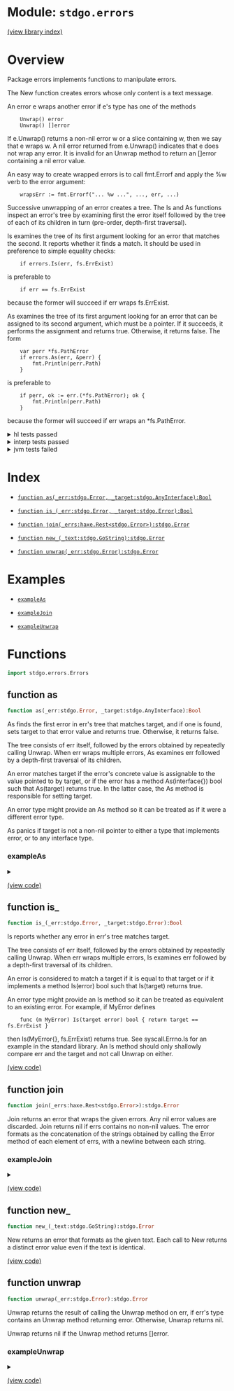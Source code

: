 # Module: `stdgo.errors`

[(view library index)](../stdgo.md)


# Overview



Package errors implements functions to manipulate errors.  


The New function creates errors whose only content is a text message.  


An error e wraps another error if e's type has one of the methods  

```
	Unwrap() error
	Unwrap() []error
```

If e.Unwrap\(\) returns a non\-nil error w or a slice containing w,
then we say that e wraps w. A nil error returned from e.Unwrap\(\)
indicates that e does not wrap any error. It is invalid for an
Unwrap method to return an \[\]error containing a nil error value.  


An easy way to create wrapped errors is to call fmt.Errorf and apply
the %w verb to the error argument:  

```
	wrapsErr := fmt.Errorf("... %w ...", ..., err, ...)
```

Successive unwrapping of an error creates a tree. The Is and As
functions inspect an error's tree by examining first the error
itself followed by the tree of each of its children in turn
\(pre\-order, depth\-first traversal\).  


Is examines the tree of its first argument looking for an error that
matches the second. It reports whether it finds a match. It should be
used in preference to simple equality checks:  

```
	if errors.Is(err, fs.ErrExist)
```

is preferable to  

```
	if err == fs.ErrExist
```

because the former will succeed if err wraps fs.ErrExist.  


As examines the tree of its first argument looking for an error that can be
assigned to its second argument, which must be a pointer. If it succeeds, it
performs the assignment and returns true. Otherwise, it returns false. The form  

```
	var perr *fs.PathError
	if errors.As(err, &perr) {
		fmt.Println(perr.Path)
	}
```

is preferable to  

```
	if perr, ok := err.(*fs.PathError); ok {
		fmt.Println(perr.Path)
	}
```

because the former will succeed if err wraps an \*fs.PathError.  

<details><summary>hl tests passed</summary>
<p>

```
=== RUN  TestNewEqual
--- PASS: TestNewEqual (%!s(float64=0.00013899803161621094))

=== RUN  TestErrorMethod
--- PASS: TestErrorMethod (%!s(float64=1.1920928955078125e-05))

=== RUN  TestJoinReturnsNil
--- PASS: TestJoinReturnsNil (%!s(float64=1.5974044799804688e-05))

=== RUN  TestJoin
--- PASS: TestJoin (%!s(float64=0.0008318424224853516))

=== RUN  TestJoinErrorMethod
--- PASS: TestJoinErrorMethod (%!s(float64=7.390975952148438e-05))

=== RUN  TestIs
--- PASS: TestIs (%!s(float64=0.00011205673217773438))

=== RUN  TestAs
--- PASS: TestAs (%!s(float64=0.03364992141723633))

=== RUN  TestAsValidation
--- PASS: TestAsValidation (%!s(float64=0.0011179447174072266))

=== RUN  TestUnwrap
--- PASS: TestUnwrap (%!s(float64=0.00030803680419921875))

```
</p>
</details>

<details><summary>interp tests passed</summary>
<p>

```
=== RUN  TestNewEqual
--- PASS: TestNewEqual (%!s(float64=0.00017595291137695312))

=== RUN  TestErrorMethod
--- PASS: TestErrorMethod (%!s(float64=4.100799560546875e-05))

=== RUN  TestJoinReturnsNil
--- PASS: TestJoinReturnsNil (%!s(float64=4.696846008300781e-05))

=== RUN  TestJoin
--- PASS: TestJoin (%!s(float64=0.0009949207305908203))

=== RUN  TestJoinErrorMethod
--- PASS: TestJoinErrorMethod (%!s(float64=0.00018715858459472656))

=== RUN  TestIs
--- PASS: TestIs (%!s(float64=0.000308990478515625))

=== RUN  TestAs
--- PASS: TestAs (%!s(float64=0.020962953567504883))

=== RUN  TestAsValidation
--- PASS: TestAsValidation (%!s(float64=0.0017979145050048828))

=== RUN  TestUnwrap
--- PASS: TestUnwrap (%!s(float64=0.00029087066650390625))

```
</p>
</details>

<details><summary>jvm tests failed</summary>
<p>

```
IO.Overflow("write_ui16")
```
</p>
</details>


# Index


- [`function as(_err:stdgo.Error, _target:stdgo.AnyInterface):Bool`](<#function-as>)

- [`function is_(_err:stdgo.Error, _target:stdgo.Error):Bool`](<#function-is_>)

- [`function join(_errs:haxe.Rest<stdgo.Error>):stdgo.Error`](<#function-join>)

- [`function new_(_text:stdgo.GoString):stdgo.Error`](<#function-new_>)

- [`function unwrap(_err:stdgo.Error):stdgo.Error`](<#function-unwrap>)

# Examples


- [`exampleAs`](<#exampleas>)

- [`exampleJoin`](<#examplejoin>)

- [`exampleUnwrap`](<#exampleunwrap>)

# Functions


```haxe
import stdgo.errors.Errors
```


## function as


```haxe
function as(_err:stdgo.Error, _target:stdgo.AnyInterface):Bool
```



As finds the first error in err's tree that matches target, and if one is found, sets
target to that error value and returns true. Otherwise, it returns false.  


The tree consists of err itself, followed by the errors obtained by repeatedly
calling Unwrap. When err wraps multiple errors, As examines err followed by a
depth\-first traversal of its children.  


An error matches target if the error's concrete value is assignable to the value
pointed to by target, or if the error has a method As\(interface\{\}\) bool such that
As\(target\) returns true. In the latter case, the As method is responsible for
setting target.  


An error type might provide an As method so it can be treated as if it were a
different error type.  


As panics if target is not a non\-nil pointer to either a type that implements
error, or to any interface type.  

### exampleAs


<details><summary></summary>
<p>


```haxe
function exampleAs():Void {
        {
            var __tmp__ = stdgo.os.Os.open(("non-existing" : GoString)), __0:Ref<stdgo.os.Os.File> = __tmp__._0, _err:Error = __tmp__._1;
            if (_err != null) {
                var _pathError:Ref<stdgo.io.fs.Fs.PathError> = (null : Ref<stdgo.io.fs.Fs.PathError>);
                if (stdgo.errors.Errors.as(_err, Go.toInterface((Go.setRef(_pathError) : Ref<Ref<stdgo.io.fs.Fs.PathError>>)))) {
                    stdgo.fmt.Fmt.println(Go.toInterface(("Failed at path:" : GoString)), Go.toInterface(_pathError.path));
                } else {
                    stdgo.fmt.Fmt.println(Go.toInterface(_err));
                };
            };
        };
    }
```


</p>
</details>


[\(view code\)](<./Errors.hx#L286>)


## function is\_


```haxe
function is_(_err:stdgo.Error, _target:stdgo.Error):Bool
```



Is reports whether any error in err's tree matches target.  


The tree consists of err itself, followed by the errors obtained by repeatedly
calling Unwrap. When err wraps multiple errors, Is examines err followed by a
depth\-first traversal of its children.  


An error is considered to match a target if it is equal to that target or if
it implements a method Is\(error\) bool such that Is\(target\) returns true.  


An error type might provide an Is method so it can be treated as equivalent
to an existing error. For example, if MyError defines  

```
	func (m MyError) Is(target error) bool { return target == fs.ErrExist }
```

then Is\(MyError\{\}, fs.ErrExist\) returns true. See syscall.Errno.Is for
an example in the standard library. An Is method should only shallowly
compare err and the target and not call Unwrap on either.  

[\(view code\)](<./Errors.hx#L225>)


## function join


```haxe
function join(_errs:haxe.Rest<stdgo.Error>):stdgo.Error
```



Join returns an error that wraps the given errors.
Any nil error values are discarded.
Join returns nil if errs contains no non\-nil values.
The error formats as the concatenation of the strings obtained
by calling the Error method of each element of errs, with a newline
between each string.  

### exampleJoin


<details><summary></summary>
<p>


```haxe
function exampleJoin():Void {
        var _err1:Error = stdgo.errors.Errors.new_(("err1" : GoString));
        var _err2:Error = stdgo.errors.Errors.new_(("err2" : GoString));
        var _err:Error = stdgo.errors.Errors.join(_err1, _err2);
        stdgo.fmt.Fmt.println(Go.toInterface(_err));
        if (stdgo.errors.Errors.is_(_err, _err1)) {
            stdgo.fmt.Fmt.println(Go.toInterface(("err is err1" : GoString)));
        };
        if (stdgo.errors.Errors.is_(_err, _err2)) {
            stdgo.fmt.Fmt.println(Go.toInterface(("err is err2" : GoString)));
        };
    }
```


</p>
</details>


[\(view code\)](<./Errors.hx#L169>)


## function new\_


```haxe
function new_(_text:stdgo.GoString):stdgo.Error
```



New returns an error that formats as the given text.
Each call to New returns a distinct error value even if the text is identical.  

[\(view code\)](<./Errors.hx#L158>)


## function unwrap


```haxe
function unwrap(_err:stdgo.Error):stdgo.Error
```



Unwrap returns the result of calling the Unwrap method on err, if err's
type contains an Unwrap method returning error.
Otherwise, Unwrap returns nil.  


Unwrap returns nil if the Unwrap method returns \[\]error.  

### exampleUnwrap


<details><summary></summary>
<p>


```haxe
function exampleUnwrap():Void {
        var _err1:Error = stdgo.errors.Errors.new_(("error1" : GoString));
        var _err2:Error = stdgo.fmt.Fmt.errorf(("error2: [%w]" : GoString), Go.toInterface(_err1));
        stdgo.fmt.Fmt.println(Go.toInterface(_err2));
        stdgo.fmt.Fmt.println(Go.toInterface(stdgo.errors.Errors.unwrap(_err2)));
    }
```


</p>
</details>


[\(view code\)](<./Errors.hx#L195>)


